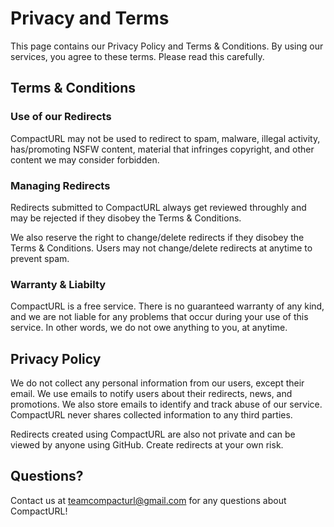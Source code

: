 # Privacy and Terms

This page contains our Privacy Policy and Terms & Conditions. By using our services, you agree to these terms. Please read this carefully.

## Terms & Conditions

### Use of our Redirects

CompactURL may not be used to redirect to spam, malware, illegal activity, has/promoting NSFW content, material that infringes copyright, and other content we may consider forbidden.

### Managing Redirects

Redirects submitted to CompactURL always get reviewed throughly and may be rejected if they disobey the Terms & Conditions.

We also reserve the right to change/delete redirects if they disobey the Terms & Conditions. Users may not change/delete redirects at anytime to prevent spam.

### Warranty & Liabilty

CompactURL is a free service. There is no guaranteed warranty of any kind, and we are not liable for any problems that occur during your use of this service. In other words, we do not owe anything to you, at anytime.

## Privacy Policy

We do not collect any personal information from our users, except their email. We use emails to notify users about their redirects, news, and promotions. We also store emails to identify and track abuse of our service. CompactURL never shares collected information to any third parties.

Redirects created using CompactURL are also not private and can be viewed by anyone using GitHub. Create redirects at your own risk.

## Questions?

Contact us at teamcompacturl@gmail.com for any questions about CompactURL!
